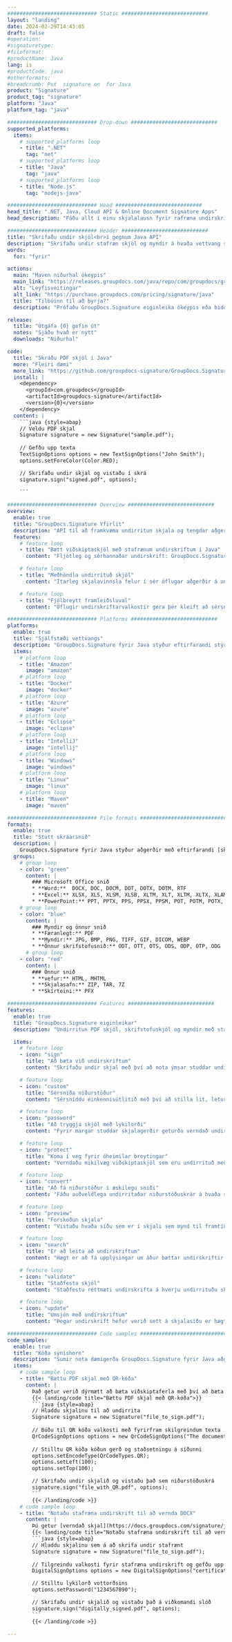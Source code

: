 ```yaml
---
############################# Static ############################
layout: "landing"
date: 2024-02-29T14:43:05
draft: false
#operation: 
#signaturetype: 
#fileformat: 
#productName: Java
lang: is
#productCode: java
#otherformats: 
#breadcrumb: Put  signature on  for Java
product: "Signature"
product_tag: "signature"
platform: "Java"
platform_tag: "java"

############################# Drop-down ############################
supported_platforms:
  items:
    # supported_platforms loop
    - title: ".NET"
      tag: "net"
    # supported_platforms loop
    - title: "Java"
      tag: "java"
    # supported_platforms loop
    - title: "Node.js"
      tag: "nodejs-java"

############################# Head ############################
head_title: ".NET, Java, Cloud API & Online Document Signature Apps"
head_description: "Fáðu allt í einu skjalalausn fyrir rafræna undirskrift fyrir .NET, Java og skýjaforrit. Skrifaðu undir algeng skjalasnið á netinu með því að nota einfaldan draga og sleppa eiginleika"

############################# Header ############################
title: "Skrifaðu undir skjöl<br>í gegnum Java API"
description: "Skrifaðu undir stafræn skjöl og myndir á hvaða vettvang sem er með því að nota sveigjanleg API og app byggðar lausnir fyrir forritara og endanotendur."
words:
  for: "fyrir"

actions:
  main: "Maven niðurhal ókeypis"
  main_link: "https://releases.groupdocs.com/java/repo/com/groupdocs/groupdocs-signature/"
  alt: "Leyfisveitingar"
  alt_link: "https://purchase.groupdocs.com/pricing/signature/java"
  title: "Tilbúinn til að byrja?"
  description: "Prófaðu GroupDocs.Signature eiginleika ókeypis eða biddu um leyfi"

release:
  title: "Útgáfa {0} gefin út"
  notes: "Sjáðu hvað er nýtt"
  downloads: "Niðurhal"

code:
  title: "Skráðu PDF skjöl í Java"
  more: "Fleiri dæmi"
  more_link: "https://github.com/groupdocs-signature/GroupDocs.Signature-for-Java"
  install: |
    <dependency>
      <groupId>com.groupdocs</groupId>
      <artifactId>groupdocs-signature</artifactId>
      <version>{0}</version>
    </dependency>
  content: |
    ```java {style=abap}  
    // Veldu PDF skjal
    Signature signature = new Signature("sample.pdf");
    
    // Gefðu upp texta
    TextSignOptions options = new TextSignOptions("John Smith");
    options.setForeColor(Color.RED);

    // Skrifaðu undir skjal og vistaðu í skrá
    signature.sign("signed.pdf", options);
    
    ```

############################# Overview ############################
overview:
  enable: true
  title: "GroupDocs.Signature Yfirlit"
  description: "API til að framkvæma undirritun skjala og tengdar aðgerðir í Java forritum"
  features:
    # feature loop
    - title: "Bætt viðskiptaskjöl með stafrænum undirskriftum í Java"
      content: "Fljótleg og sérhannaðar undirskrift: GroupDocs.Signature fyrir Java býður upp á fjölbreytt úrval af stafrænum undirskriftarmöguleikum fyrir PDF-skjöl, myndir og Office-skjöl. Þú getur notað texta, strikamerki, QR-kóða, stafræn skilríki, myndir eða falin lýsigögn. Skjalavinnslan er hröð og skilvirk."

    # feature loop
    - title: "Meðhöndla undirrituð skjöl"
      content: "Ítarleg skjalavinnsla felur í sér öflugar aðgerðir á undirrituðum skjölum með GroupDocs.Signature fyrir Java. Hægt er að leita að og staðfesta undirskriftir sem hafa verið bætt við viðskiptaskjöl með ýmsum gagnlegum forsendum. Að auki geturðu nálgast nákvæmar upplýsingar um skjalið eða fengið forskoðunarmyndir af síðum þess."

    # feature loop
    - title: "Fjölbreytt framleiðsluval"
      content: "Öflugir undirskriftarvalkostir gera þér kleift að sérsníða úttakið fyrir skjöl sem eru undirrituð með GroupDocs.Signature fyrir Java. Þú getur staðsett hvaða undirskrift sem er nákvæmlega á hvaða skjalasíðu sem er og stillt útlit hennar á ýmsa vegu. Java API styður vistun undirritaðra viðskiptaskjala á fjölmörgum studdum sniðum og býður upp á möguleika til að tryggja þau með lykilorðum."

############################# Platforms ############################
platforms:
  enable: true
  title: "Sjálfstæði vettvangs"
  description: "GroupDocs.Signature fyrir Java styður eftirfarandi stýrikerfi, ramma og pakkastjóra"
  items:
    # platform loop
    - title: "Amazon"
      image: "amazon"
    # platform loop
    - title: "Docker"
      image: "docker"
    # platform loop
    - title: "Azure"
      image: "azure"
    # platform loop
    - title: "Eclipse"
      image: "eclipse"
    # platform loop
    - title: "IntelliJ"
      image: "intellij"
    # platform loop
    - title: "Windows"
      image: "windows"
    # platform loop
    - title: "Linux"
      image: "linux"
    # platform loop
    - title: "Maven"
      image: "maven"

############################# File formats ############################
formats:
  enable: true
  title: "Stutt skráarsnið"
  description: |
    GroupDocs.Signature fyrir Java styður aðgerðir með eftirfarandi [skráarsniðum](https://docs.groupdocs.com/signature/java/supported-document-formats/).
  groups:
    # group loop
    - color: "green"
      content: |
        ### Microsoft Office snið
        * **Word:**  DOCX, DOC, DOCM, DOT, DOTX, DOTM, RTF
        * **Excel:** XLSX, XLS, XLSM, XLSB, XLTM, XLT, XLTM, XLTX, XLAM, SXC, SpreadsheetML
        * **PowerPoint:** PPT, PPTX, PPS, PPSX, PPSM, POT, POTM, POTX, PPTM
    # group loop
    - color: "blue"
      content: |
        ### Myndir og önnur snið
        * **Færanlegt:** PDF
        * **Myndir:** JPG, BMP, PNG, TIFF, GIF, DICOM, WEBP
        * **Önnur skrifstofusnið:** ODT, OTT, OTS, ODS, ODP, OTP, ODG
      # group loop
    - color: "red"
      content: |
        ### Önnur snið
        * **vefur:** HTML, MHTML
        * **Skjalasafn:** ZIP, TAR, 7Z
        * **Skírteini:** PFX

############################# Features ############################
features:
  enable: true
  title: "GroupDocs.Signature eiginleikar"
  description: "Undirritun PDF skjöl, skrifstofuskjöl og myndir með stafrænum undirskriftum"

  items:
    # feature loop
    - icon: "sign"
      title: "Að bæta við undirskriftum"
      content: "Skrifaðu undir skjal með því að nota ýmsar studdar undirskriftargerðir með því að setja stafræna undirskrift nákvæmlega hvar sem er á hvaða síðu sem er."

    # feature loop
    - icon: "custom"
      title: "Sérsníða niðurstöður"
      content: "Sérsníddu einkennisútlitið með því að stilla lit, leturgerð, ramma, snúning og aðra eiginleika til að ná tilætluðum árangri."

    # feature loop
    - icon: "password"
      title: "Að tryggja skjöl með lykilorði"
      content: "Fyrir margar studdar skjalagerðir geturðu verndað undirritaða skjalið með lykilorði."

    # feature loop
    - icon: "protect"
      title: "Koma í veg fyrir óheimilar breytingar"
      content: "Verndaðu mikilvæg viðskiptaskjöl sem eru undirrituð með stafrænu vottorði gegn óheimilum breytingum."

    # feature loop
    - icon: "convert"
      title: "Að fá niðurstöður í æskilegu sniði"
      content: "Fáðu auðveldlega undirritaðar niðurstöðuskrár á hvaða studdu sniði sem er. Þú getur líka umbreytt MS Word skjölum í PDF áreynslulaust."

    # feature loop
    - icon: "preview"
      title: "Forskoðun skjala"
      content: "Vistaðu hvaða síðu sem er í skjali sem mynd til framtíðarvinnslu."

    # feature loop
    - icon: "search"
      title: "Er að leita að undirskriftum"
      content: "Hægt er að fá upplýsingar um áður bættar undirskriftir í ákveðin skjöl."

    # feature loop
    - icon: "validate"
      title: "Staðfesta skjöl"
      content: "Staðfestu réttmæti undirskrifta á hverju undirrituðu skjali."

    # feature loop
    - icon: "update"
      title: "Umsjón með undirskriftum"
      content: "Þegar undirskrift hefur verið sett á skjalasíðu er hægt að eyða henni, færa hana eða uppfæra eftir þörfum."

############################# Code samples ############################
code_samples:
  enable: true
  title: "Kóða sýnishorn"
  description: "Sumir nota dæmigerða GroupDocs.Signature fyrir Java aðgerðir"
  items:
    # code sample loop
    - title: "Bættu PDF skjal með QR-kóða"
      content: |
        Það getur verið dýrmætt að bæta viðskiptaferla með því að bæta [QR-kóðum](https://docs.groupdocs.com/signature/java/esign-document-with-qr-code-signature/) við sérstakar síður af PDF skjölum. Það er dæmi um hvernig á að bæta við QR kóða með GroupDocs.Signature fyrir Java.
        {{< landing/code title="Bættu PDF skjal með QR-kóða">}}
        ```java {style=abap}
        // Hladdu skjalinu til að undirrita
        Signature signature = new Signature("file_to_sign.pdf");
        
        // Búðu til QR kóða valkosti með fyrirfram skilgreindum texta
        QrCodeSignOptions options = new QrCodeSignOptions("The document is approved by John Smith");
        
        // Stilltu QR kóða kóðun gerð og staðsetningu á síðunni
        options.setEncodeType(QrCodeTypes.QR);
        options.setLeft(100);
        options.setTop(100);

        // Skrifaðu undir skjalið og vistaðu það sem niðurstöðuskrá
        signature.sign("file_with_QR.pdf", options);
        ```
        {{< /landing/code >}}
    # code sample loop
    - title: "Notaðu stafræna undirskrift til að vernda DOCX"
      content: |
        Þú getur [verndað skjal](https://docs.groupdocs.com/signature/java/esign-document-with-digital-signature/) með því að nota persónulegar undirskriftir eða fyrirtækjaundirskriftir sem eru geymdar sem stafræn skilríki. Ekki er hægt að breyta skjölum sem eru tryggð með vottorði án þess að ógilda undirskriftina.
        {{< landing/code title="Notaðu stafræna undirskrift til að vernda DOCX">}}
        ```java {style=abap}   
        // Hladdu skjalinu sem á að skrifa undir stafrænt
        Signature signature = new Signature("file_to_sign.pdf");
        
        // Tilgreindu valkosti fyrir stafræna undirskrift og gefðu upp slóðina að vottorðaskránni
        DigitalSignOptions options = new DigitalSignOptions("certificate.pfx");

        // Stilltu lykilorð vottorðsins
        options.setPassword("1234567890");

        // Skrifaðu undir skjalið og vistaðu það á viðkomandi slóð
        signature.sign("digitally_signed.pdf", options);
        ```
        {{< /landing/code >}}

---
```

